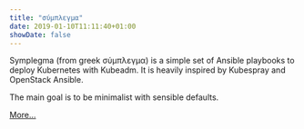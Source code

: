 ```yaml
---
title: "σύμπλεγμα"
date: 2019-01-10T11:11:40+01:00
showDate: false
---
```


Symplegma (from greek σύμπλεγμα) is a simple set of Ansible playbooks to deploy Kubernetes with Kubeadm. It is heavily inspired by Kubespray and OpenStack Ansible.

The main goal is to be minimalist with sensible defaults.

[More...](https://clusterfrak-dynamics.github.io/symplegma)
